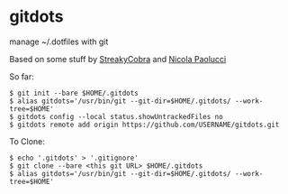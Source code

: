 # gitdots
manage ~/.dotfiles with git

Based on some stuff by [StreakyCobra](https://news.ycombinator.com/item?id=11071754) and  [Nicola Paolucci](https://developer.atlassian.com/blog/2016/02/best-way-to-store-dotfiles-git-bare-repo/)

So far:

	$ git init --bare $HOME/.gitdots
	$ alias gitdots='/usr/bin/git --git-dir=$HOME/.gitdots/ --work-tree=$HOME'
	$ gitdots config --local status.showUntrackedFiles no
	$ gitdots remote add origin https://github.com/USERNAME/gitdots.git
	
To Clone:

	$ echo '.gitdots' > '.gitignore'
	$ git clone --bare <this git URL> $HOME/.gitdots
	$ alias gitdots='/usr/bin/git --git-dir=$HOME/.gitdots/ --work-tree=$HOME'
